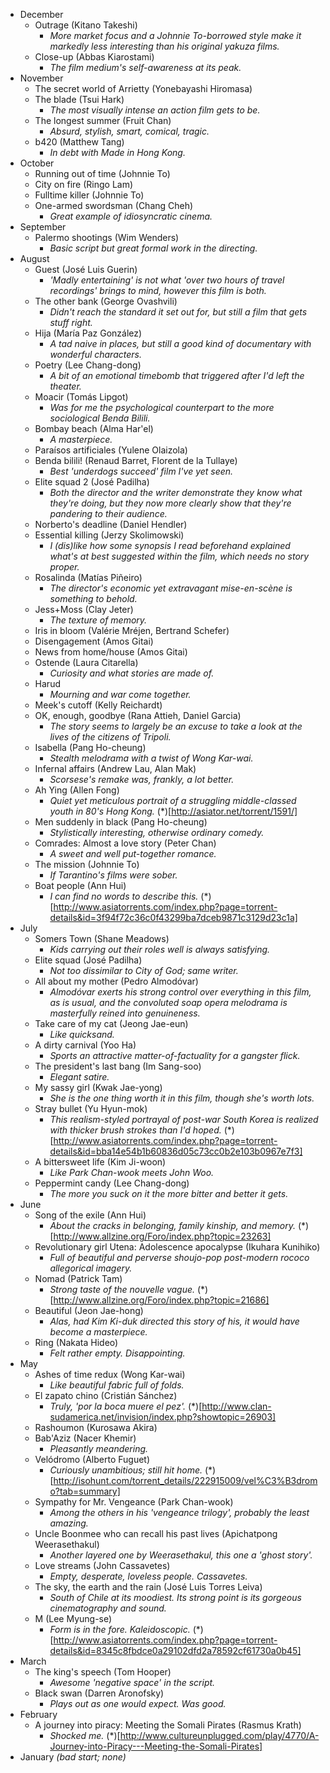 * December
  * Outrage (Kitano Takeshi)
    * _More market focus and a Johnnie To-borrowed style make it markedly less interesting than his original yakuza films._
  * Close-up (Abbas Kiarostami)
    * _The film medium's self-awareness at its peak._
* November
  * The secret world of Arrietty (Yonebayashi Hiromasa)
  * The blade (Tsui Hark)
    * _The most visually intense an action film gets to be._
  * The longest summer (Fruit Chan)
    * _Absurd, stylish, smart, comical, tragic._
  * b420 (Matthew Tang)
    * _In debt with Made in Hong Kong._
* October
  * Running out of time (Johnnie To)
  * City on fire (Ringo Lam)
  * Fulltime killer (Johnnie To)
  * One-armed swordsman (Chang Cheh)
    * _Great example of idiosyncratic cinema._
* September
  * Palermo shootings (Wim Wenders)
    * _Basic script but great formal work in the directing._
* August
  * Guest (José Luis Guerin)
    * _'Madly entertaining' is not what 'over two hours of travel recordings' brings to mind, however this film is both._
  * The other bank (George Ovashvili)
    * _Didn't reach the standard it set out for, but still a film that gets stuff right._
  * Hija (María Paz González)
    * _A tad naive in places, but still a good kind of documentary with wonderful characters._
  * Poetry (Lee Chang-dong)
    * _A bit of an emotional timebomb that triggered after I'd left the theater._
  * Moacir (Tomás Lipgot)
    * _Was for me the psychological counterpart to the more sociological Benda Bilili._
  * Bombay beach (Alma Har'el)
    * _A masterpiece._
  * Paraísos artificiales (Yulene Olaizola)
  * Benda bilili! (Renaud Barret, Florent de la Tullaye)
    * _Best 'underdogs succeed' film I've yet seen._
  * Elite squad 2 (José Padilha)
    * _Both the director and the writer demonstrate they know what they're doing, but they now more clearly show that they're pandering to their audience._
  * Norberto's deadline (Daniel Hendler)
  * Essential killing (Jerzy Skolimowski)
    * _I (dis)like how some synopsis I read beforehand explained what's at best suggested within the film, which needs no story proper._
  * Rosalinda (Matías Piñeiro)
    * _The director's economic yet extravagant mise-en-scène is something to behold._
  * Jess+Moss (Clay Jeter)
    * _The texture of memory._
  * Iris in bloom (Valérie Mréjen, Bertrand Schefer)
  * Disengagement (Amos Gitai)
  * News from home/house (Amos Gitai)
  * Ostende (Laura Citarella)
    * _Curiosity and what stories are made of._
  * Harud
    * _Mourning and war come together._
  * Meek's cutoff (Kelly Reichardt)
  * OK, enough, goodbye (Rana Attieh, Daniel Garcia)
    * _The story seems to largely be an excuse to take a look at the lives of the citizens of Tripoli._
  * Isabella (Pang Ho-cheung)
    * _Stealth melodrama with a twist of Wong Kar-wai._
  * Infernal affairs (Andrew Lau, Alan Mak)
    * _Scorsese's remake was, frankly, a lot better._
  * Ah Ying (Allen Fong)
    * _Quiet yet meticulous portrait of a struggling middle-classed youth in 80's Hong Kong._ (*)[http://asiator.net/torrent/1591/]
  * Men suddenly in black (Pang Ho-cheung)
    * _Stylistically interesting, otherwise ordinary comedy._
  * Comrades: Almost a love story (Peter Chan)
    * _A sweet and well put-together romance._
  * The mission (Johnnie To)
    * _If Tarantino's films were sober._
  * Boat people (Ann Hui)
    * _I can find no words to describe this._ (*)[http://www.asiatorrents.com/index.php?page=torrent-details&id=3f94f72c36c0f43299ba7dceb9871c3129d23c1a]
* July
  * Somers Town (Shane Meadows)
    * _Kids carrying out their roles well is always satisfying._
  * Elite squad (José Padilha)
    * _Not too dissimilar to City of God; same writer._
  * All about my mother (Pedro Almodóvar)
    * _Almodóvar exerts his strong control over everything in this film, as is usual, and the convoluted soap opera melodrama is masterfully reined into genuineness._
  * Take care of my cat (Jeong Jae-eun)
    * _Like quicksand._
  * A dirty carnival (Yoo Ha)
    * _Sports an attractive matter-of-factuality for a gangster flick._
  * The president's last bang (Im Sang-soo)
    * _Elegant satire._
  * My sassy girl (Kwak Jae-yong)
    * _She is the one thing worth it in this film, though she's worth lots._
  * Stray bullet (Yu Hyun-mok)
    * _This realism-styled portrayal of post-war South Korea is realized with thicker brush strokes than I'd hoped._ (*)[http://www.asiatorrents.com/index.php?page=torrent-details&id=bba14e54b1b60836d05c73cc0b2e103b0967e7f3]
  * A bittersweet life (Kim Ji-woon)
    * _Like Park Chan-wook meets John Woo._
  * Peppermint candy (Lee Chang-dong)
    * _The more you suck on it the more bitter and better it gets._
* June
  * Song of the exile (Ann Hui)
    * _About the cracks in belonging, family kinship, and memory._ (*)[http://www.allzine.org/Foro/index.php?topic=23263]
  * Revolutionary girl Utena: Adolescence apocalypse (Ikuhara Kunihiko)
    * _Full of beautiful and perverse shoujo-pop post-modern rococo allegorical imagery._
  * Nomad (Patrick Tam)
    * _Strong taste of the nouvelle vague._ (*)[http://www.allzine.org/Foro/index.php?topic=21686]
  * Beautiful (Jeon Jae-hong)
    * _Alas, had Kim Ki-duk directed this story of his, it would have become a masterpiece._
  * Ring (Nakata Hideo)
    * _Felt rather empty. Disappointing._
* May
  * Ashes of time redux (Wong Kar-wai)
    * _Like beautiful fabric full of folds._
  * El zapato chino (Cristián Sánchez)
    * _Truly, 'por la boca muere el pez'._ (*)[http://www.clan-sudamerica.net/invision/index.php?showtopic=26903]
  * Rashoumon (Kurosawa Akira)
  * Bab'Aziz (Nacer Khemir)
    * _Pleasantly meandering._
  * Velódromo (Alberto Fuguet)
    * _Curiously unambitious; still hit home._ (*)[http://isohunt.com/torrent_details/222915009/vel%C3%B3dromo?tab=summary]
  * Sympathy for Mr. Vengeance (Park Chan-wook)
    * _Among the others in his 'vengeance trilogy', probably the least amazing._
  * Uncle Boonmee who can recall his past lives (Apichatpong Weerasethakul)
    * _Another layered one by Weerasethakul, this one a 'ghost story'._
  * Love streams (John Cassavetes)
    * _Empty, desperate, loveless people. Cassavetes._
  * The sky, the earth and the rain (José Luis Torres Leiva)
    * _South of Chile at its moodiest. Its strong point is its gorgeous cinematography and sound._
  * M (Lee Myung-se)
    * _Form is in the fore. Kaleidoscopic._ (*)[http://www.asiatorrents.com/index.php?page=torrent-details&id=8345c8fbdce0a29102dfd2a78592cf61730a0b45]
* March
  * The king's speech (Tom Hooper)
    * _Awesome 'negative space' in the script._
  * Black swan (Darren Aronofsky)
    * _Plays out as one would expect. Was good._
* February
  * A journey into piracy: Meeting the Somali Pirates (Rasmus Krath)
    * _Shocked me._ (*)[http://www.cultureunplugged.com/play/4770/A-Journey-into-Piracy---Meeting-the-Somali-Pirates]
* January _(bad start; none)_